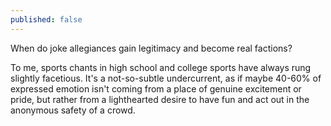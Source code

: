 ```yaml
---
published: false
---
```

When do joke allegiances gain legitimacy and become real factions?

To me, sports chants in high school and college sports have always rung slightly facetious. It's a not-so-subtle undercurrent, as if maybe 40-60% of expressed emotion isn't coming from a place of genuine excitement or pride, but rather from a lighthearted desire to have fun and act out in the anonymous safety of a crowd.
